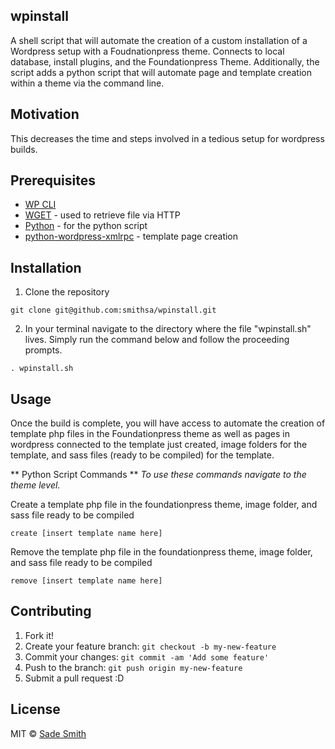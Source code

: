 ## wpinstall
A shell script that will automate the creation of a custom installation of a Wordpress setup with a Foudnationpress theme. Connects to local database, install plugins, and the Foundationpress Theme. Additionally, the script adds a python script that will automate page and template creation within a theme via the command line.

## Motivation
This decreases the time and steps involved in a tedious setup for wordpress builds. 

## Prerequisites
*	[WP CLI](https://wp-cli.org/)
*	[WGET](https://www.gnu.org/software/wget/) - used to retrieve file via HTTP
*	[Python](https://www.python.org/) - for the python script
*	[python-wordpress-xmlrpc](http://python-wordpress-xmlrpc.readthedocs.io/en/latest/) - template page creation

## Installation
1. Clone the repository
```
git clone git@github.com:smithsa/wpinstall.git
```

2. In your terminal navigate to the directory where the file "wpinstall.sh" lives. Simply run the command below and follow the proceeding prompts.
```
. wpinstall.sh
```

## Usage
Once the build is complete, you will have access to automate the creation of template php files in the Foundationpress theme as well as pages in wordpress connected to the template just created, image folders for the template, and sass files (ready to be compiled) for the template.


** Python Script Commands **
*To use these commands navigate to the theme level.*

Create a template php file in the foundationpress theme, image folder, and sass file ready to be compiled
```
create [insert template name here]
```

Remove the template php file in the foundationpress theme, image folder, and sass file ready to be compiled
```
remove [insert template name here]
```

## Contributing

1. Fork it!
2. Create your feature branch: `git checkout -b my-new-feature`
3. Commit your changes: `git commit -am 'Add some feature'`
4. Push to the branch: `git push origin my-new-feature`
5. Submit a pull request :D

## License
MIT © [Sade Smith](http://sadesmith.com)